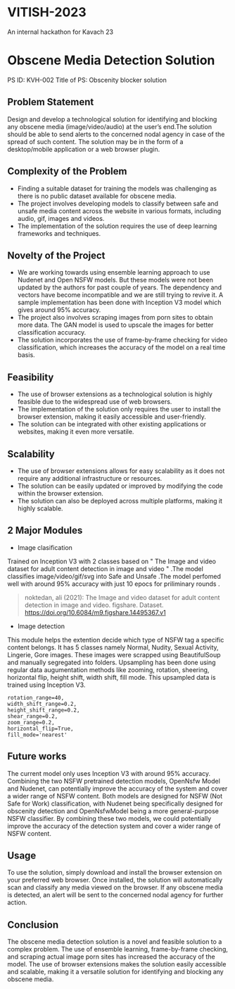 # VITISH-2023
An internal hackathon for Kavach 23
# Obscene Media Detection Solution
PS ID: KVH-002
Title of PS: Obscenity blocker solution

## Problem Statement
Design and develop a technological solution for identifying and blocking any obscene media (image/video/audio) at the user’s end.The solution should be able to send alerts to the concerned nodal agency in case of the spread of such content. The solution may be in the form of a desktop/mobile application or a web browser plugin.

## Complexity of the Problem
* Finding a suitable dataset for training the models was challenging as there is no public dataset available for obscene media.
* The project involves developing models to classify between safe and unsafe media content across the website in various formats, including audio, gif, images and videos.
* The implementation of the solution requires the use of deep learning frameworks and techniques.

## Novelty of the Project
* We are working towards using ensemble learning approach to use Nudenet and Open NSFW models. But these models were not been updated by the authors for past couple of years. The dependency and vectors have become incompatible and we are still trying to revive it. A sample implementation has been done with Inception V3 model which gives around 95% accuracy.
* The project also involves scraping images from porn sites to obtain more data. The GAN model is used to upscale the images for better classification accuracy.
* The solution incorporates the use of frame-by-frame checking for video classification, which increases the accuracy of the model on a real time basis.

## Feasibility
* The use of browser extensions as a technological solution is highly feasible due to the widespread use of web browsers.
* The implementation of the solution only requires the user to install the browser extension, making it easily accessible and user-friendly.
* The solution can be integrated with other existing applications or websites, making it even more versatile.

## Scalability
* The use of browser extensions allows for easy scalability as it does not require any additional infrastructure or resources.
* The solution can be easily updated or improved by modifying the code within the browser extension.
* The solution can also be deployed across multiple platforms, making it highly scalable.

## 2 Major Modules 

* Image clasification 

Trained on Inception V3 with 2 classes based on " The Image and video dataset for adult content detection in image and video " .The model classifies image/video/gif/svg into Safe and Unsafe .The model perfomed well with around 95% accuracy with just 10 epocs for priliminary rounds .
> noktedan, ali (2021): The Image and video dataset for adult content detection in image and video. figshare. Dataset. https://doi.org/10.6084/m9.figshare.14495367.v1

* Image detection

This module helps the extention decide which type of NSFW tag a specific content belongs. It has 5 classes namely Normal, Nudity, Sexual Activity, Lingerie, Gore images. These images were scrapped using BeautifulSoup and manually segregated into folders. Upsampling has been done using regular data augumentation methods like zooming, rotation, sheering, horizontal flip, height shift, width shift, fill mode. This upsampled data is trained using Inception V3.

```
rotation_range=40,
width_shift_range=0.2,
height_shift_range=0.2,
shear_range=0.2,
zoom_range=0.2,
horizontal_flip=True,
fill_mode='nearest'
```

## Future works 

The current model only uses Inception V3 with around 95% accuracy. Combining the two NSFW pretrained detection models, OpenNsfw Model and Nudenet, can potentially improve the accuracy of the system and cover a wider range of NSFW content. Both models are designed for NSFW (Not Safe for Work) classification, with Nudenet being specifically designed for obscenity detection and OpenNsfwModel being a more general-purpose NSFW classifier. By combining these two models, we could potentially improve the accuracy of the detection system and cover a wider range of NSFW content.

## Usage
To use the solution, simply download and install the browser extension on your preferred web browser. Once installed, the solution will automatically scan and classify any media viewed on the browser. If any obscene media is detected, an alert will be sent to the concerned nodal agency for further action.

## Conclusion
The obscene media detection solution is a novel and feasible solution to a complex problem. The use of ensemble learning, frame-by-frame checking, and scraping actual image porn sites has increased the accuracy of the model. The use of browser extensions makes the solution easily accessible and scalable, making it a versatile solution for identifying and blocking any obscene media.
